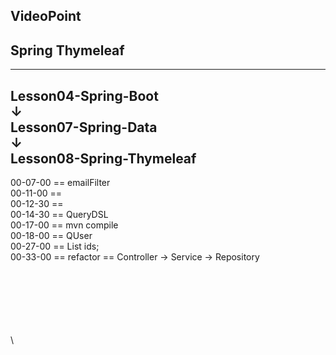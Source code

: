 
VideoPoint
---
Spring Thymeleaf
---
---
Lesson04-Spring-Boot  
↓  
Lesson07-Spring-Data  
↓  
**Lesson08-Spring-Thymeleaf**
---  
  
00-07-00 == emailFilter  
00-11-00 ==   
00-12-30 ==   
00-14-30 == QueryDSL  
00-17-00 == mvn compile  
00-18-00 == QUser  
00-27-00 == List<UUID> ids;  
00-33-00 == refactor == Controller → Service → Repository 



 


   




\
\
\
\
\
\
\

